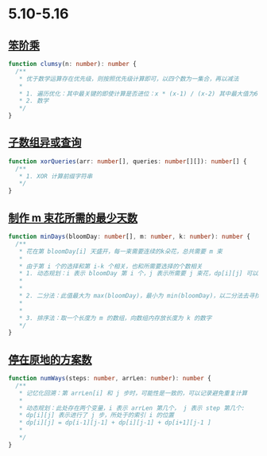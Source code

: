 # 5.10-5.16

## [笨阶乘](https://leetcode-cn.com/problems/clumsy-factorial/)

```typescript
function clumsy(n: number): number {
  /**
   * 优于数学运算存在优先级，则按照优先级计算即可，以四个数为一集合，再以减法
   *
   * 1. 遍历优化：其中最关键的即使计算是否进位：x * (x-1) / (x-2) 其中最大值为6，即 x=3、x=4时，其余情况一律等于x+1
   * 2. 数学
   */
}
```

## [子数组异或查询](https://leetcode-cn.com/problems/xor-queries-of-a-subarray/)

```typescript
function xorQueries(arr: number[], queries: number[][]): number[] {
  /**
   * 1. XOR 计算前缀字符串
   */
}
```

## [制作 m 束花所需的最少天数](https://leetcode-cn.com/problems/minimum-number-of-days-to-make-m-bouquets/)

```typescript
function minDays(bloomDay: number[], m: number, k: number): number {
  /**
   * 花在第 bloomDay[i] 天盛开，每一束需要连续的k朵花，总共需要 m 束
   *
   * 由于第 i 个的选择和第 i-k 个相关，也和所需要选择的个数相关
   * 1. 动态规划：i 表示 bloomDay 第 i 个，j 表示所需要 j 束花，dp[i][j] 可以取花，也可以不取花，大致公式为 dp[i][j] = min(dp[i-k][j-1], dp[i-1][j])
   *
   *
   * 2. 二分法：此值最大为 max(bloomDay)，最小为 min(bloomDay)，以二分法去寻找
   *
   *
   * 3. 排序法：取一个长度为 m 的数组，向数组内存放长度为 k 的数字
   */
}
```

## [停在原地的方案数](https://leetcode-cn.com/problems/number-of-ways-to-stay-in-the-same-place-after-some-steps/)

```typescript
function numWays(steps: number, arrLen: number): number {
  /**
   * 记忆化回溯：第 arrLen[i] 和 j 步时，可能性是一致的，可以记录避免重复计算
   *
   * 动态规划：此处存在两个变量，i 表示 arrLen 第几个， j 表示 step 第几个:
   * dp[i][j] 表示进行了 j 步，所处于的索引 i 的位置
   * dp[i][j] = dp[i-1][j-1] + dp[i][j-1] + dp[i+1][j-1 ]
   *
   */
}
```
